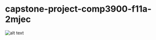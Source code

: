 # capstone-project-comp3900-f11a-2mjec
![alt text](https://drive.google.com/file/d/1HEH49XFIUb4NbsNY2W1_5LJSdhAuA6H8/view?usp=sharing)
